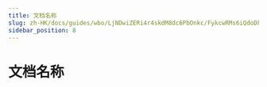 ```yaml
---
title: 文档名称
slug: zh-HK/docs/guides/wbo/LjNDwiZERi4r4skdM8dc6PbOnkc/FykcwRMs6iQdoDkeXB0cbIxjnYg
sidebar_position: 8
---
```



# 文档名称

